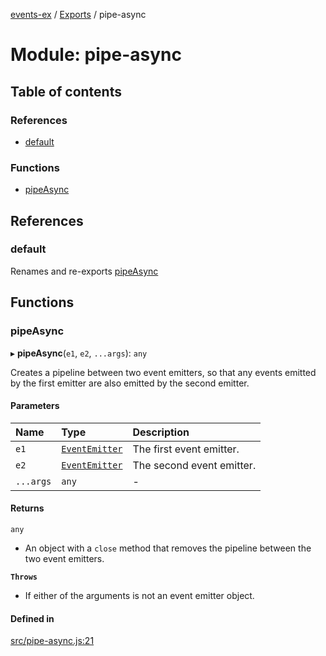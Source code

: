 [events-ex](../README.md) / [Exports](../modules.md) / pipe-async

# Module: pipe-async

## Table of contents

### References

- [default](pipe_async.md#default)

### Functions

- [pipeAsync](pipe_async.md#pipeasync)

## References

### default

Renames and re-exports [pipeAsync](pipe_async.md#pipeasync)

## Functions

### pipeAsync

▸ **pipeAsync**(`e1`, `e2`, `...args`): `any`

Creates a pipeline between two event emitters, so that any events emitted by the first emitter are also emitted by the second emitter.

#### Parameters

| Name | Type | Description |
| :------ | :------ | :------ |
| `e1` | [`EventEmitter`](../classes/event_emitter.EventEmitter.md) | The first event emitter. |
| `e2` | [`EventEmitter`](../classes/event_emitter.EventEmitter.md) | The second event emitter. |
| `...args` | `any` | - |

#### Returns

`any`

- An object with a `close` method that removes the pipeline between the two event emitters.

**`Throws`**

- If either of the arguments is not an event emitter object.

#### Defined in

[src/pipe-async.js:21](https://github.com/snowyu/events-ex.js/blob/ccd8835/src/pipe-async.js#L21)
